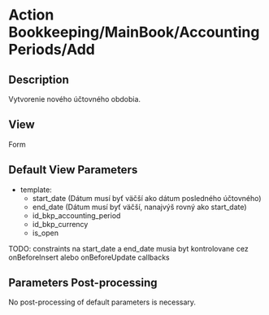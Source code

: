 # Action Bookkeeping/MainBook/AccountingPeriods/Add

## Description

Vytvorenie nového účtovného obdobia.

## View

Form

## Default View Parameters

* template:
  * start_date (Dátum musí byť väčší ako dátum posledného účtovného)
  * end_date (Dátum musí byť väčší, nanajvýš rovný ako start_date)
  * id_bkp_accounting_period
  * id_bkp_currency
  * is_open

TODO: constraints na start_date a end_date musia byt kontrolovane cez onBeforeInsert alebo onBeforeUpdate callbacks

## Parameters Post-processing

No post-processing of default parameters is necessary.